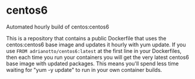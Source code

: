 # centos6
Automated hourly build of centos:centos6

This is a repository that contains a public Dockerfile that uses the centos:centos6 base image and updates it hourly with yum update. If you use `FROM adrianotto/centos6:latest` at the first line in your Dockerfiles, then each time you run your containers you will get the very latest centos6 base image with updated packages. This means you'll spend less time waiting for "yum -y update" to run in your own container builds.
